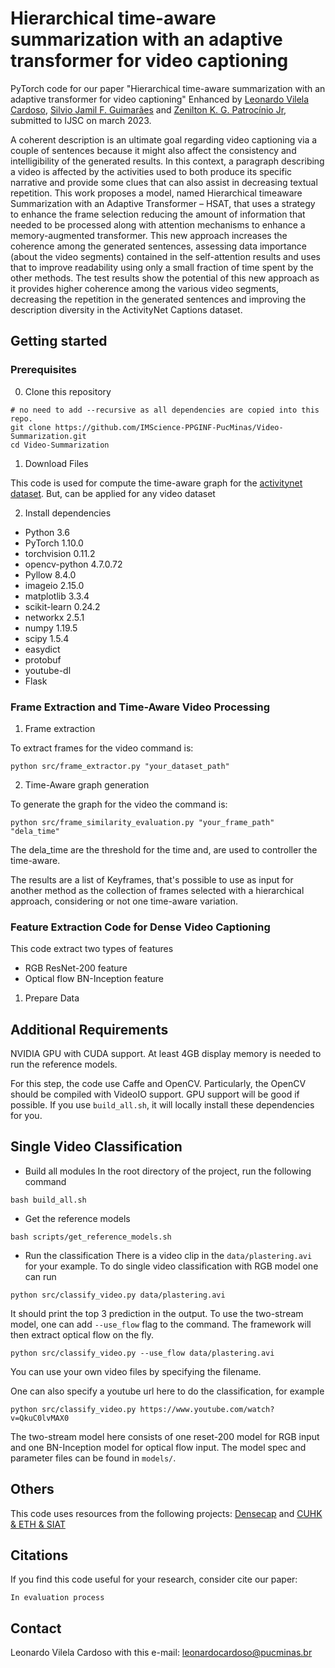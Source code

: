 Hierarchical time-aware summarization with an adaptive transformer for video captioning
=====
PyTorch code for our paper "Hierarchical time-aware summarization with an adaptive transformer for video captioning" Enhanced by [Leonardo Vilela Cardoso](http://lattes.cnpq.br/6741312586742178), [Silvio Jamil F. Guimarães](http://lattes.cnpq.br/8522089151904453) and [Zenilton K. G. Patrocínio Jr](http://lattes.cnpq.br/8895634496108399), submitted to IJSC on march 2023.

A coherent description is an ultimate goal regarding video captioning via a couple of sentences because it might also affect the consistency and intelligibility of the generated results. In this context, a paragraph describing a video is affected by the activities used to both produce its specific narrative and provide some clues that can also assist in decreasing textual repetition. This work proposes a model, named Hierarchical timeaware Summarization with an Adaptive Transformer – HSAT, that uses a strategy to enhance the frame selection reducing the amount of information that needed to be processed along with attention mechanisms to enhance a memory-augmented transformer. This new approach increases the coherence among the generated sentences, assessing
data importance (about the video segments) contained in the self-attention results and uses that to improve readability using only a small fraction of time spent by the other methods. The test results show the potential of this new approach as it provides higher coherence among the various video segments, decreasing the repetition in the generated sentences and improving the description diversity in the ActivityNet Captions dataset.

## Getting started
### Prerequisites
0. Clone this repository
```
# no need to add --recursive as all dependencies are copied into this repo.
git clone https://github.com/IMScience-PPGINF-PucMinas/Video-Summarization.git
cd Video-Summarization
```

1. Download Files

This code is used for compute the time-aware graph for the [activitynet dataset](http://activity-net.org/download.html). But, can be applied for any video dataset

2. Install dependencies
- Python 3.6
- PyTorch 1.10.0
- torchvision 0.11.2
- opencv-python 4.7.0.72
- Pyllow 8.4.0
- imageio 2.15.0
- matplotlib 3.3.4
- scikit-learn 0.24.2
- networkx 2.5.1
- numpy 1.19.5
- scipy 1.5.4
- easydict
- protobuf
- youtube-dl
- Flask

### Frame Extraction and Time-Aware Video Processing


1. Frame extraction

To extract frames for the video command is:
```
python src/frame_extractor.py "your_dataset_path"
```

2. Time-Aware graph generation

To generate the graph for the video the command is:
```
python src/frame_similarity_evaluation.py "your_frame_path" "dela_time"
```

The dela_time are the threshold for the time and, are used to controller the time-aware.

The results are a list of Keyframes, that's possible to use as input for another method as the collection of frames selected with a hierarchical approach, considering or not one time-aware variation.

### Feature Extraction Code for Dense Video Captioning
This code extract two types of features
- RGB ResNet-200 feature
- Optical flow BN-Inception feature

1. Prepare Data

## Additional Requirements

NVIDIA GPU with CUDA support. At least 4GB display memory is needed to run the reference models.

For this step, the code use Caffe and OpenCV. 
Particularly, the OpenCV should be compiled with VideoIO support. GPU support will be good if possible.
If you use `build_all.sh`, it will locally install these dependencies for you.

## Single Video Classification

- Build all modules
In the root directory of the project, run the following command
```
bash build_all.sh
```
- Get the reference models
```
bash scripts/get_reference_models.sh
```
- Run the classification
There is a video clip in the `data/plastering.avi` for your example.
To do single video classification with RGB model one can run
```
python src/classify_video.py data/plastering.avi
```
It should print the top 3 prediction in the output.
To use the two-stream model, one can add `--use_flow` flag to the command. The framework will then extract optical flow on the fly.
```
python src/classify_video.py --use_flow data/plastering.avi
```
You can use your own video files by specifying the filename. 

One can also specify a youtube url here to do the classification, for example
```
python src/classify_video.py https://www.youtube.com/watch?v=QkuC0lvMAX0
```

The two-stream model here consists of one reset-200 model for RGB input and one BN-Inception model for optical flow input. The model spec and parameter files can be found in `models/`.

## Others
This code uses resources from the following projects: 
[Densecap](https://github.com/LuoweiZhou/densecap) and 
[CUHK & ETH & SIAT](https://github.com/yjxiong/anet2016-cuhk)

## Citations
If you find this code useful for your research, consider cite our paper:
```
In evaluation process
```
## Contact
Leonardo Vilela Cardoso with this e-mail: leonardocardoso@pucminas.br
